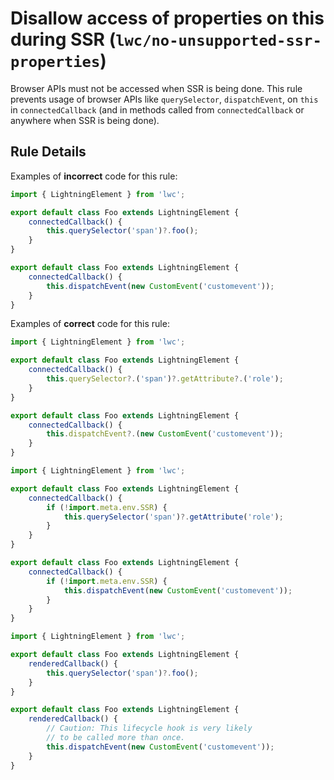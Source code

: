 # Disallow access of properties on this during SSR (`lwc/no-unsupported-ssr-properties`)

Browser APIs must not be accessed when SSR is being done. This rule prevents usage of browser APIs like `querySelector`,
`dispatchEvent`, on `this` in `connectedCallback` (and in methods called from `connectedCallback` or anywhere when
SSR is being done).

## Rule Details

Examples of **incorrect** code for this rule:

```js
import { LightningElement } from 'lwc';

export default class Foo extends LightningElement {
    connectedCallback() {
        this.querySelector('span')?.foo();
    }
}

export default class Foo extends LightningElement {
    connectedCallback() {
        this.dispatchEvent(new CustomEvent('customevent'));
    }
}
```

Examples of **correct** code for this rule:

```js
import { LightningElement } from 'lwc';

export default class Foo extends LightningElement {
    connectedCallback() {
        this.querySelector?.('span')?.getAttribute?.('role');
    }
}

export default class Foo extends LightningElement {
    connectedCallback() {
        this.dispatchEvent?.(new CustomEvent('customevent'));
    }
}
```

```js
import { LightningElement } from 'lwc';

export default class Foo extends LightningElement {
    connectedCallback() {
        if (!import.meta.env.SSR) {
            this.querySelector('span')?.getAttribute('role');
        }
    }
}

export default class Foo extends LightningElement {
    connectedCallback() {
        if (!import.meta.env.SSR) {
            this.dispatchEvent(new CustomEvent('customevent'));
        }
    }
}
```

```js
import { LightningElement } from 'lwc';

export default class Foo extends LightningElement {
    renderedCallback() {
        this.querySelector('span')?.foo();
    }
}

export default class Foo extends LightningElement {
    renderedCallback() {
        // Caution: This lifecycle hook is very likely
        // to be called more than once.
        this.dispatchEvent(new CustomEvent('customevent'));
    }
}
```
